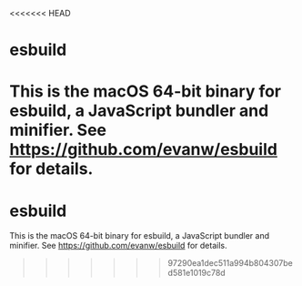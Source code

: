<<<<<<< HEAD
# esbuild

This is the macOS 64-bit binary for esbuild, a JavaScript bundler and minifier. See https://github.com/evanw/esbuild for details.
=======
# esbuild

This is the macOS 64-bit binary for esbuild, a JavaScript bundler and minifier. See https://github.com/evanw/esbuild for details.
>>>>>>> 97290ea1dec511a994b804307bed581e1019c78d
